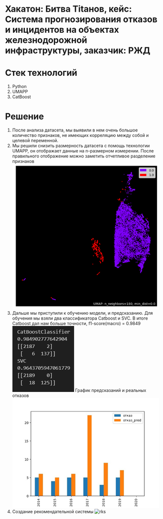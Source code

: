 # Хакатон: Битва Titанов,  кейс: Система прогнозирования отказов и инцидентов на объектах железнодорожной инфраструктуры, заказчик: РЖД
# Стек технологий
1. Python
2. UMAPP
3. CatBoost
# Решение
1. После анализа датасета, мы выявили в нем очень большое количество признаков, не имеющих корреляцию между собой и целевой переменной.<br>
2. Мы решили снизить размерность датасета с помощь технологии UMAPP, он отображает данные на n-размерном измерении. После правильного отображение можно заметить отчетливое разделение признаков<br>
![umapp](https://github.com/IsMarshev/Case-RZD-Battle-of-Titans/blob/main/src/umapp.png)
3. Дальше мы приступили к обучению модели, и предсказанию. Для обучения мы взяли два классификатора Catboost и SVC. В итоге Catboost дал нам больше точности, f1-score(macro) = 0.9849
![score](https://github.com/IsMarshev/Case-RZD-Battle-of-Titans/blob/main/src/image.png)
График предсказаний и реальных отказов
![pred](https://github.com/IsMarshev/Case-RZD-Battle-of-Titans/blob/main/src/%D0%B8%D1%82%D0%BE%D0%B3.jpg)
4. Создание рекомендательной системы
![rks](https://github.com/IsMarshev/Case-RZD-Battle-of-Titans/assets/114869741/e887f2dc-b8f4-43d5-8c54-9e8b98f3f177)
